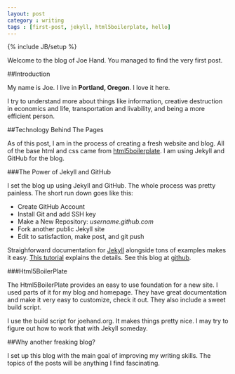 ```yaml
---
layout: post
category : writing
tags : [first-post, jekyll, html5boilerplate, hello]
---
```

{% include JB/setup %}


Welcome to the blog of Joe Hand. You managed to find the very first post.

##Introduction

My name is Joe. I live in **Portland, Oregon**. I love it here.

I try to understand more about things like information, creative
destruction in economics and life, transportation and livability, and being a more efficient person.

##Technology Behind The Pages

As of this post, I am in the process of creating a fresh website and blog. All of the base html and
css came from <a href="http://html5boilerplate.com/">html5boilerplate</a>. I am using Jekyll and
GitHub for the blog.

###The Power of Jekyll and GitHub

I set the blog up using Jekyll and GitHub. The whole process was pretty painless. The short run down
goes like this: <ul> <li>Create GitHub Account</li> <li>Install Git and add SSH key</li> <li>Make a
New Repository: <em>username.github.com</em></li> <li>Fork another public Jekyll site</li> <li>Edit
to satisfaction, make post, and git push</li> </ul>

Straighforward documentation for <a href="http://github.com/mojombo/jekyll">Jekyll</a> alongside
tons of examples makes it easy. <a
href="http://ksornberger.com/blog/blogging-with-jekyll-and-github/">This tutorial</a> explains the
details. See this blog at <a href="https://github.com/joehand/joehand.github.com">github</a>.


###Html5BoilerPlate

The Html5BoilerPlate provides an easy to use foundation for a new site. I used parts of it for my
blog and homepage. They have great documentation and make it very easy to customize, check it out.
They also include a sweet build script.

I use the build script for joehand.org. It makes things pretty nice. I may try to figure out how to
work that with Jekyll someday.


##Why another freaking blog?

I set up this blog with the main goal of improving my writing skills. The topics of the posts will
be anything I find fascinating.

